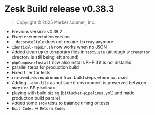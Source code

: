 # Zesk Build release v0.38.3

> Copyright &copy; 2025 Market Acumen, Inc.

- Previous version: v0.38.2
- Fixed documentation version
- `__decorateStyle` does not require `isArray` anymore
- `identical-repair.sh` now works when no JSON
- Added clean up to temporary files in `testSuite` (although `incrementor` directory is still being left around)
- `phpComposerInstall` now also installs PHP if it is not installed
- parallel steps for production build
- Fixed filter for tests
- removed `aws` requirement from build steps where not used
- Adding `--env-file` as not sure if environment is preserved between steps on BB pipelines
- playing with build sizing (`bitbucket-pipelines.yml`) and made production build parallel
- Added some `slow` tests to balance timing of tests
- `Exit Code:` -> `Return Code:`
